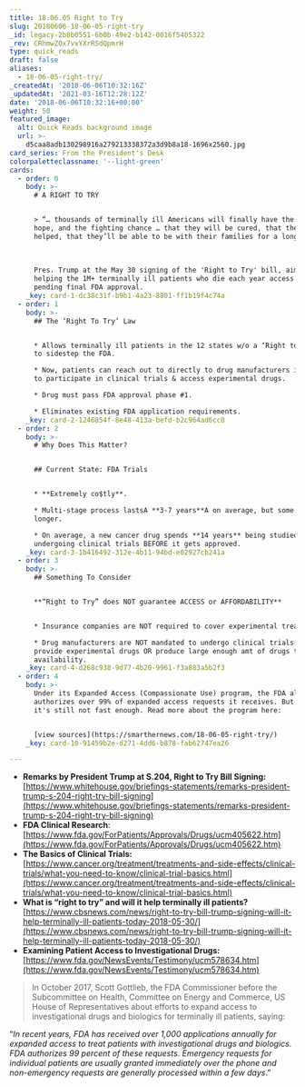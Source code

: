 ```yaml
---
title: 18.06.05 Right to Try
slug: 20180606-18-06-05-right-try
_id: legacy-2b8b0551-6b0b-49e2-b142-0016f5405322
_rev: CRhmwZOx7vxYXrRSdQpmrH
type: quick_reads
draft: false
aliases:
  - 18-06-05-right-try/
_createdAt: '2018-06-06T10:32:16Z'
_updatedAt: '2021-03-16T12:28:12Z'
date: '2018-06-06T10:32:16+00:00'
weight: 50
featured_image:
  alt: Quick Reads background image
  url: >-
    d5caa8adb130298916a279213338372a3d9b8a18-1696x2560.jpg
card_series: From the President's Desk
colorpaletteclassname: '--light-green'
cards:
  - order: 0
    body: >-
      # A RIGHT TO TRY


      > “… thousands of terminally ill Americans will finally have the help, the
      hope, and the fighting chance … that they will be cured, that they will be
      helped, that they’ll be able to be with their families for a long time.”  
        
        
        
      Pres. Trump at the May 30 signing of the 'Right to Try' bill, aimed at
      helping the 1M+ terminally ill patients who die each year access drugs
      pending final FDA approval.
    _key: card-1-dc38c31f-b9b1-4a23-8801-ff1b19f4c74a
  - order: 1
    body: >-
      ## The ‘Right To Try’ Law


      * Allows terminally ill patients in the 12 states w/o a ‘Right to Try law’
      to sidestep the FDA.

      * Now, patients can reach out to directly to drug manufacturers in order
      to participate in clinical trials & access experimental drugs.

      * Drug must pass FDA approval phase #1.

      * Eliminates existing FDA application requirements.
    _key: card-2-1246854f-8e48-413a-befd-b2c964ad6cc0
  - order: 2
    body: >-
      # Why Does This Matter?


      ## Current State: FDA Trials


      * **Extremely co$tly**.

      * Multi-stage process lastsA **3-7 years**A on average, but some take even
      longer.

      * On average, a new cancer drug spends **14 years** being studied and
      undergoing clinical trials BEFORE it gets approved.
    _key: card-3-1b416492-312e-4b11-94bd-e02927cb241a
  - order: 3
    body: >-
      ## Something To Consider


      **“Right to Try” does NOT guarantee ACCESS or AFFORDABILITY**


      * Insurance companies are NOT required to cover experimental treatments.

      * Drug manufacturers are NOT mandated to undergo clinical trials OR
      provide experimental drugs OR produce large enough amt of drugs to ensure
      availability.
    _key: card-4-d268c938-9d77-4b20-9961-f3a883a5b2f3
  - order: 4
    body: >-
      Under its Expanded Access (Compassionate Use) program, the FDA already
      authorizes over 99% of expanded access requests it receives. But for some,
      it's still not fast enough. Read more about the program here:


      [view sources](https://smarthernews.com/18-06-05-right-try/)
    _key: card-10-91459b2e-d271-4dd6-b878-fab62747ea26

---
```

* **Remarks by President Trump at S.204, Right to Try Bill Signing:** [https://www.whitehouse.gov/briefings-statements/remarks-president-trump-s-204-right-try-bill-signing](https://www.whitehouse.gov/briefings-statements/remarks-president-trump-s-204-right-try-bill-signing)
* **FDA Clinical Research**: [https://www.fda.gov/ForPatients/Approvals/Drugs/ucm405622.htm](https://www.fda.gov/ForPatients/Approvals/Drugs/ucm405622.htm)
* **The Basics of Clinical Trials:** [https://www.cancer.org/treatment/treatments-and-side-effects/clinical-trials/what-you-need-to-know/clinical-trial-basics.html](https://www.cancer.org/treatment/treatments-and-side-effects/clinical-trials/what-you-need-to-know/clinical-trial-basics.html)
* **What is “right to try” and will it help terminally ill patients?** [https://www.cbsnews.com/news/right-to-try-bill-trump-signing-will-it-help-terminally-ill-patients-today-2018-05-30/](https://www.cbsnews.com/news/right-to-try-bill-trump-signing-will-it-help-terminally-ill-patients-today-2018-05-30/)
* **Examining Patient Access to Investigational Drugs:** [https://www.fda.gov/NewsEvents/Testimony/ucm578634.htm](https://www.fda.gov/NewsEvents/Testimony/ucm578634.htm)

> In October 2017, Scott Gottlieb, the FDA Commissioner before the Subcommittee on Health, Committee on Energy and Commerce, US House of Representatives about efforts to expand access to investigational drugs and biologics for terminally ill patients, saying:  
  
  
  
“_In recent years, FDA has received over 1,000 applications annually for expanded access to treat patients with investigational drugs and biologics. FDA authorizes 99 percent of these requests. Emergency requests for individual patients are usually granted immediately over the phone and non-emergency requests are generally processed within a few days_.”